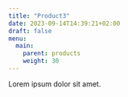 ```yaml
---
title: "Product3"
date: 2023-09-14T14:39:21+02:00
draft: false
menu:
  main:
    parent: products
    weight: 30
---
```


Lorem ipsum dolor sit amet.
